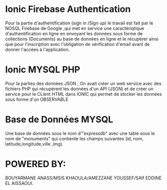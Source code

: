 # Ionic Firebase Authentication
Pour la partie d'authentification (sign in /Sign up) le travail est fait par le NOSQL Firebase de Google ,qui met en service une caractériqtique d'authentification en ligne en envoyant les données sous forme de collections (Documents) au base de données en ligne et le récupérer ainsi que pour l'inscription avec l'obligation de vérification d'email avant de donner l'accées à l'application.

# Ionic MYSQL PHP
Pour la parties des données JSON , On avait créer un web service avec des fichiers PHP qui récupérent les données d'un API (JSON) et de créer un service pour le CLient HTML dans IONIC qui permet de stocker les données sous forme d'un OBSERVABLE
# Base de Données MYSQL
Une base de données sous le nom d'"expressdb" avec une table sous le nom de "monuments" qui contiente les champs suivantes (id, nom, latitude,longitude,ville ,img).
# POWERED BY:
BOUYARMANE ANASS/MSIS KHAOULA/AMEZZANE YOUSSEF/SAIf EDDINE EL AISSAOUI.
